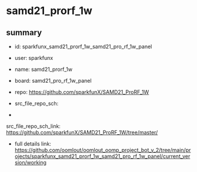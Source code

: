 # samd21_prorf_1w
 
## summary 
* id: sparkfunx_samd21_prorf_1w_samd21_pro_rf_1w_panel
* user: sparkfunx
* name: samd21_prorf_1w
* board: samd21_pro_rf_1w_panel
* repo: https://github.com/sparkfunX/SAMD21_ProRF_1W



* src_file_repo_sch: 
*
 src_file_repo_sch_link: https://github.com/sparkfunX/SAMD21_ProRF_1W/tree/master/
* full details link: https://github.com/oomlout/oomlout_oomp_project_bot_v_2/tree/main/projects/sparkfunx_samd21_prorf_1w_samd21_pro_rf_1w_panel/current_version/working  






